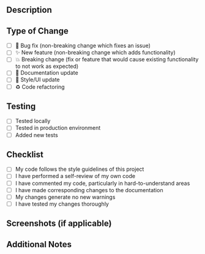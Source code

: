 ## Description
<!-- Describe your changes in detail -->

## Type of Change
<!-- Mark with an 'x' the type that applies -->
- [ ] 🐛 Bug fix (non-breaking change which fixes an issue)
- [ ] ✨ New feature (non-breaking change which adds functionality)
- [ ] 💥 Breaking change (fix or feature that would cause existing functionality to not work as expected)
- [ ] 📝 Documentation update
- [ ] 🎨 Style/UI update
- [ ] ♻️ Code refactoring

## Testing
<!-- Describe the tests you ran -->
- [ ] Tested locally
- [ ] Tested in production environment
- [ ] Added new tests

## Checklist
- [ ] My code follows the style guidelines of this project
- [ ] I have performed a self-review of my own code
- [ ] I have commented my code, particularly in hard-to-understand areas
- [ ] I have made corresponding changes to the documentation
- [ ] My changes generate no new warnings
- [ ] I have tested my changes thoroughly

## Screenshots (if applicable)
<!-- Add screenshots to help explain your changes -->

## Additional Notes
<!-- Any additional information that reviewers should know -->
